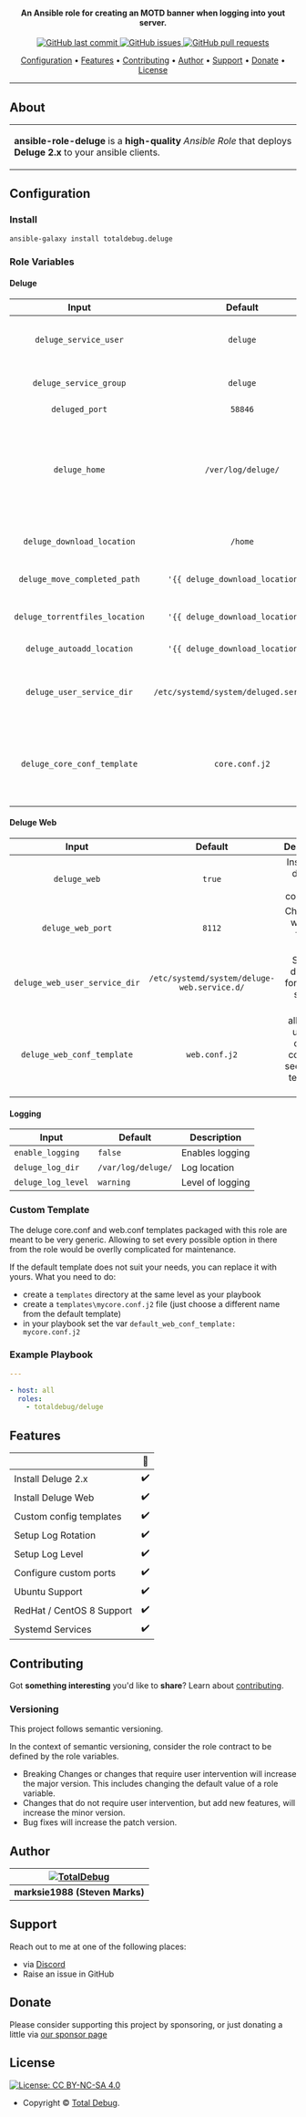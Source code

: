 <h4 align="center">An Ansible role for creating an MOTD banner when logging into yout server.</h4>

<p align="center">
    <a href="https://github.com/totaldebug/ansible-role-deluge/commits/master">
    <img src="https://img.shields.io/github/last-commit/totaldebug/ansible-role-deluge.svg?style=flat-square&logo=github&logoColor=white"
         alt="GitHub last commit">
    <a href="https://github.com/totaldebug/ansible-role-deluge/issues">
    <img src="https://img.shields.io/github/issues-raw/totaldebug/ansible-role-deluge.svg?style=flat-square&logo=github&logoColor=white"
         alt="GitHub issues">
    <a href="https://github.com/totaldebug/ansible-role-deluge/pulls">
    <img src="https://img.shields.io/github/issues-pr-raw/totaldebug/ansible-role-deluge.svg?style=flat-square&logo=github&logoColor=white"
         alt="GitHub pull requests">
</p>

<p align="center">
  <a href="#configuration">Configuration</a> •
  <a href="#features">Features</a> •
  <a href="#contributing">Contributing</a> •
  <a href="#author">Author</a> •
  <a href="#support">Support</a> •
  <a href="#donate">Donate</a> •
  <a href="#license">License</a>
</p>

---

## About

<table>
<tr>
<td>

**ansible-role-deluge** is a **high-quality** _Ansible Role_ that deploys **Deluge 2.x** to your ansible clients.

</td>
</tr>
</table>

## Configuration

### Install

```shell
ansible-galaxy install totaldebug.deluge
```

### Role Variables

#### Deluge

| **Input** | **Default** | **Description** |
|:---------:|:-----------:|:---------------:|
| `deluge_service_user` | `deluge` | Username for the service account |
| `deluge_service_group` | `deluge` | Group for the service account |
| `deluged_port` | `58846` | Deluge port |
| `deluge_home` | `/ver/log/deluge/` | Sets the default home for the deluge service account, config will be stored here |
| `deluge_download_location` | `/home` | Downloaded file directory |
| `deluge_move_completed_path` | `'{{ deluge_download_location }}'` | Completed downloads path |
| `deluge_torrentfiles_location` | `'{{ deluge_download_location }}'` | Deluge torrent file location |
| `deluge_autoadd_location` | `'{{ deluge_download_location }}'` | Deluge Auto Add folder |
| `deluge_user_service_dir` | `/etc/systemd/system/deluged.service.d/` | Sets the directory for the user service config |
| `deluge_core_conf_template` | `core.conf.j2` | allows the use of a custom config file see custom templates below |

#### Deluge Web

| **Input** | **Default** | **Description** |
|:---------:|:-----------:|:---------------:|
| `deluge_web` | `true` | Installs the deluge-web component |
| `deluge_web_port` | `8112` | Change the web port for the portal |
| `deluge_web_user_service_dir` | `/etc/systemd/system/deluge-web.service.d/` | Sets the directory for the user service config |
| `deluge_web_conf_template` | `web.conf.j2` | allows the use of a custom config file see custom templates below |

#### Logging

| **Input** | **Default** | **Description** |
| --------- | ----------- | --------------- |
| `enable_logging` | `false` | Enables logging |
| `deluge_log_dir` | `/var/log/deluge/` | Log location |
| `deluge_log_level` | `warning` | Level of logging |

### Custom Template

The deluge core.conf and web.conf templates packaged with this role are meant to
be very generic. Allowing to set every possible option in there from the
role would be overlly complicated for maintenance.

If the default template does not suit your needs, you can replace it with yours.
What you need to do:

- create a `templates` directory at the same level as your playbook
- create a `templates\mycore.conf.j2` file (just choose a different name from the default template)
- in your playbook set the var `default_web_conf_template: mycore.conf.j2`

### Example Playbook

```yaml
---

- host: all
  roles:
    - totaldebug/deluge
```

## Features

|                            |         🔰         |
| -------------------------- | :----------------: |
| Install Deluge 2.x         |         ✔️         |
| Install Deluge Web         |         ✔️         |
| Custom config templates    |         ✔️         |
| Setup Log Rotation         |         ✔️         |
| Setup Log Level            |         ✔️         |
| Configure custom ports     |         ✔️         |
| Ubuntu Support             |         ✔️         |
| RedHat / CentOS 8 Support  |         ✔️         |
| Systemd Services           |         ✔️         |

## Contributing

Got **something interesting** you'd like to **share**? Learn about [contributing](https://github.com/totaldebug/.github/blob/main/.github/CONTRIBUTING.md).

### Versioning

This project follows semantic versioning.

In the context of semantic versioning, consider the role contract to be defined by the role variables.

- Breaking Changes or changes that require user intervention will increase the major version. This includes changing the default value of a role variable.
- Changes that do not require user intervention, but add new features, will increase the minor version.
- Bug fixes will increase the patch version.

## Author

| [![TotalDebug](https://totaldebug.uk/assets/images/logo.png)](https://linkedin.com/in/marksie1988) |
|:--:|
| **marksie1988 (Steven Marks)** |

## Support

Reach out to me at one of the following places:

- via [Discord](https://discord.gg/6fmekudc8Q)
- Raise an issue in GitHub

## Donate

Please consider supporting this project by sponsoring, or just donating a little via [our sponsor page](https://github.com/sponsors/marksie1988)

## License

[![License: CC BY-NC-SA 4.0](https://img.shields.io/badge/License-CC%20BY--NC--SA%204.0-orange.svg?style=flat-square)](https://creativecommons.org/licenses/by-nc-sa/4.0/)

- Copyright © [Total Debug](https://totaldebug.uk "Total Debug").
